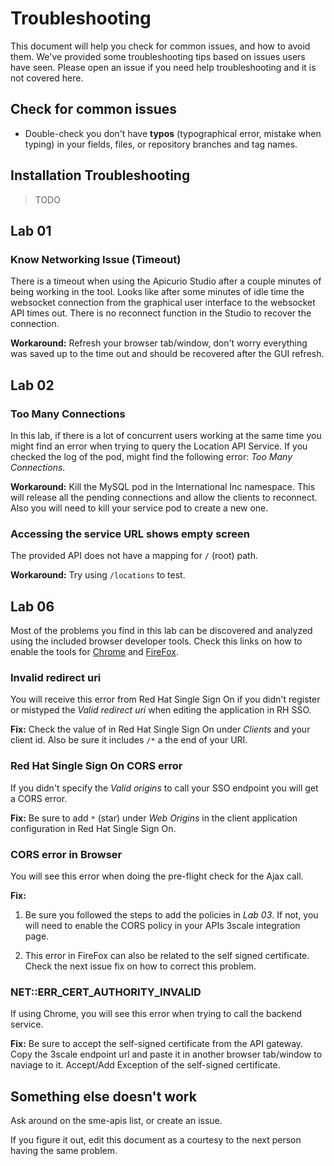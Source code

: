 # Troubleshooting

This document will help you check for common issues, and how to avoid them. We've provided some troubleshooting tips based on issues users have seen. Please open an issue if you need help troubleshooting and it is not covered here.

## Check for common issues

* Double-check you don't have **typos** (typographical error, mistake when typing) in your fields, files, or repository branches and tag names.

## Installation Troubleshooting

> TODO

## Lab 01

### Know Networking Issue (Timeout)

There is a timeout when using the Apicurio Studio after a couple minutes of being working in the tool. Looks like after some minutes of idle time the websocket connection from the graphical user interface to the websocket API times out. There is no reconnect function in the Studio to recover the connection.

**Workaround:** Refresh your browser tab/window, don't worry everything was saved up to the time out and should be recovered after the GUI refresh.

## Lab 02

### Too Many Connections

In this lab, if there is a lot of concurrent users working at the same time you might find an error when trying to query the Location API Service. If you checked the log of the pod, might find the following error: *Too Many Connections*.

**Workaround:** Kill the MySQL pod in the International Inc namespace. This will release all the pending connections and allow the clients to reconnect. Also you will need to kill your service pod to create a new one.

### Accessing the service URL shows empty screen

The provided API does not have a mapping for `/` (root) path. 

**Workaround:** Try using `/locations` to test.

## Lab 06

Most of the problems you find in this lab can be discovered and analyzed using the included browser developer tools. Check this links on how to enable the tools for [Chrome](https://developers.google.com/web/tools/chrome-devtools/) and [FireFox](https://developer.mozilla.org/en-US/docs/Tools/Tools_Toolbox).

### Invalid redirect uri

You will receive this error from Red Hat Single Sign On if you didn't register or mistyped the *Valid redirect uri* when editing the application in RH SSO.

**Fix:** Check the value of in Red Hat Single Sign On under *Clients* and your client id. Also be sure it includes `/*` a the end of your URI.

### Red Hat Single Sign On CORS error

If you didn't specify the *Valid origins* to call your SSO endpoint you will get a CORS error.

**Fix:** Be sure to add `*` (star) under *Web Origins* in the client application configuration in Red Hat Single Sign On.

### CORS error in Browser

You will see this error when doing the pre-flight check for the Ajax call.

**Fix:** 

1. Be sure you followed the steps to add the policies in *Lab 03*. If not, you will need to enable the CORS policy in your APIs 3scale integration page.

1. This error in FireFox can also be related to the self signed certificate. Check the next issue fix on how to correct this problem. 

### NET::ERR\_CERT\_AUTHORITY\_INVALID

If using Chrome, you will see this error when trying to call the backend service.

**Fix:** Be sure to accept the self-signed certificate from the API gateway. Copy the 3scale endpoint url and paste it in another browser tab/window to naviage to it. Accept/Add Exception of the self-signed certificate.

## Something else doesn't work

Ask around on the sme-apis list, or create an issue.

If you figure it out, edit this document as a courtesy to the next person having the same problem.